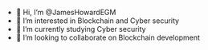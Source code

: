 - 👋 Hi, I’m @JamesHowardEGM
- 👀 I’m interested in Blockchain and Cyber security
- 🌱 I’m currently studying Cyber security
- 💞️ I’m looking to collaborate on Blockchain development

<!---
JamesHowardEGM/JamesHowardEGM is a ✨ special ✨ repository because its `README.md` (this file) appears on your GitHub profile.
You can click the Preview link to take a look at your changes.
--->

